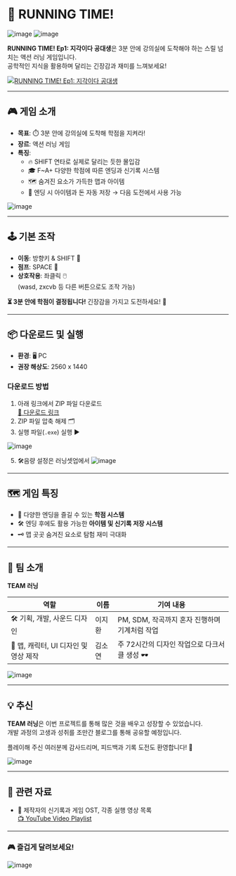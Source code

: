 # 🏃 RUNNING TIME!

![image](https://github.com/user-attachments/assets/e9395c88-bd33-4123-b8ee-7931869c943b)
![image](https://github.com/user-attachments/assets/b5a3a76f-873d-4132-b6e0-0fc79629b6dd)


**RUNNING TIME! Ep1: 지각이다 공대생**은 3분 안에 강의실에 도착해야 하는 스릴 넘치는 액션 러닝 게임입니다.  
공학적인 지식을 활용하며 달리는 긴장감과 재미를 느껴보세요!

[![RUNNING TIME! Ep1: 지각이다 공대생](https://img.youtube.com/vi/TIsIuyJ4QXg/0.jpg)](https://youtu.be/TIsIuyJ4QXg)

---

## 🎮 게임 소개

- **목표**: ⏱️ 3분 안에 강의실에 도착해 학점을 지켜라!
- **장르**: 액션 러닝 게임
- **특징**:
  - 🔥 SHIFT 연타로 실제로 달리는 듯한 몰입감
  - 🎓 F~A+ 다양한 학점에 따른 엔딩과 신기록 시스템
  - 🗺️ 숨겨진 요소가 가득한 맵과 아이템
  - 💾 엔딩 시 아이템과 돈 자동 저장 → 다음 도전에서 사용 가능
 
![image](https://github.com/user-attachments/assets/51ddeb03-e0af-4aaf-9320-5caeadff8ce8)

---

## 🕹️ 기본 조작

- **이동**: 방향키 & SHIFT 🏃  
- **점프**: SPACE 🦘  
- **상호작용**: 좌클릭 🖱️  
 (wasd, zxcvb 등 다른 버튼으로도 조작 가능)

**⏳ 3분 안에 학점이 결정됩니다!** 긴장감을 가지고 도전하세요! 🚀

---

## 📦 다운로드 및 실행

- **환경**: 🖥️ PC  
- **권장 해상도**: 2560 x 1440

### 다운로드 방법
1. 아래 링크에서 ZIP 파일 다운로드  
   [🔗 다운로드 링크](https://drive.google.com/file/d/1yB-F7eweJ9L8L6QNSDr-2weolVkEUjYf/view?usp=sharing)
2. ZIP 파일 압축 해제 🗂️  
3. 실행 파일(`.exe`) 실행 ▶️
   
![image](https://github.com/user-attachments/assets/4634ffa3-3ed8-426a-96cf-31bcd5343d56)

5. 🛠️음량 설정은 러닝셋업에서 
![image](https://github.com/user-attachments/assets/90cc7d8b-c277-4217-bd24-151e54248acb)



---

## 🗺️ 게임 특징

- 🎯 다양한 엔딩을 즐길 수 있는 **학점 시스템**
- 🛠️ 엔딩 후에도 활용 가능한 **아이템 및 신기록 저장 시스템**
- 🗝️ 맵 곳곳 숨겨진 요소로 탐험 재미 극대화

---

## 👥 팀 소개

**TEAM 러닝**

| 역할              | 이름    | 기여 내용                                                |
|-------------------|---------|--------------------------------------------------------|
| 🛠️ 기획, 개발, 사운드 디자인 | 이지환 | PM, SDM, 작곡까지 혼자 진행하며 기계처럼 작업 |
| 🎨 맵, 캐릭터, UI 디자인 및 영상 제작 | 김소연 | 주 72시간의 디자인 작업으로 다크서클 생성 🕶️ |

![image](https://github.com/user-attachments/assets/cd5877f7-252a-4745-b6db-e02732103f01)

---

## 💡 추신

**TEAM 러닝**은 이번 프로젝트를 통해 많은 것을 배우고 성장할 수 있었습니다.  
개발 과정의 고생과 성취를 조만간 블로그를 통해 공유할 예정입니다.  

플레이해 주신 여러분께 감사드리며, 피드백과 기록 도전도 환영합니다! 🏅

![image](https://github.com/user-attachments/assets/4a9affeb-6e57-4a8c-9c82-da7c46a15257)

---

## 📂 관련 자료

- 🎥 제작자의 신기록과 게임 OST, 각종 실행 영상 목록  
  [📺 YouTube Video Playlist](https://youtube.com/playlist?list=PLomZ_XOg8FzyWHktkVx_JOgPjh0kqUS8Q&feature=shared)

---

### 🎮 즐겁게 달려보세요!
![image](https://github.com/user-attachments/assets/90de9bfd-70c3-423d-928e-eb182b7edc85)
